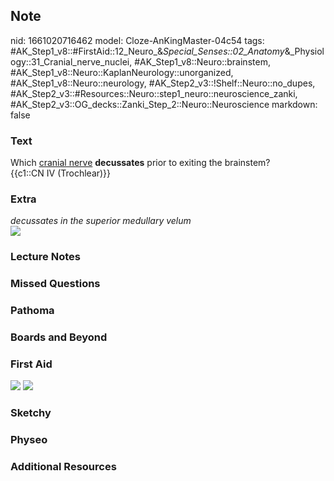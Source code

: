 ## Note
nid: 1661020716462
model: Cloze-AnKingMaster-04c54
tags: #AK_Step1_v8::#FirstAid::12_Neuro_&_Special_Senses::02_Anatomy_&_Physiology::31_Cranial_nerve_nuclei, #AK_Step1_v8::Neuro::brainstem, #AK_Step1_v8::Neuro::KaplanNeurology::unorganized, #AK_Step1_v8::Neuro::neurology, #AK_Step2_v3::!Shelf::Neuro::no_dupes, #AK_Step2_v3::#Resources::Neuro::step1_neuro::neuroscience_zanki, #AK_Step2_v3::OG_decks::Zanki_Step_2::Neuro::Neuroscience
markdown: false

### Text
<div>
  Which <u>cranial nerve</u> <b>decussates</b> prior to exiting the
  brainstem?
</div>
<div>
  {{c1::CN IV (Trochlear)}}
</div>

### Extra
<div>
  <i>decussates in the superior medullary velum</i>
</div>
<div><img src="paste-22303765168668.jpg"></div>

### Lecture Notes


### Missed Questions


### Pathoma


### Boards and Beyond


### First Aid
<img src="tmp4QQYpq.png"> <img src="tmp7FZJjK.png">

### Sketchy


### Physeo


### Additional Resources

